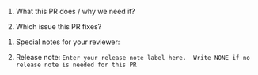 <!--  Thanks for submitting a PR.  Please fill out the following 4 sections: -->
1. What this PR does / why we need it?

1. Which issue this PR fixes?
<!-- If this PR fixes an issue, you can type "fixes #1234" so that issue 1234 gets closed when this PR is merged-->

1. Special notes for your reviewer:

1. Release note:
```Enter your release note label here.  Write NONE if no release note is needed for this PR```

<!--  Other Tips:
1. If this is your first time, read our contributor guidelines https://github.com/kubernetes/kubernetes/blob/master/CONTRIBUTING.md and developer guide https://github.com/kubernetes/kubernetes/blob/master/docs/devel/development.md
1. If you want *faster* PR reviews, read how: https://github.com/kubernetes/kubernetes/blob/master/docs/devel/faster_reviews.md
1. Follow the instructions for writing a release note: https://github.com/kubernetes/kubernetes/blob/master/docs/devel/pull-requests.md#release-notes
-->
